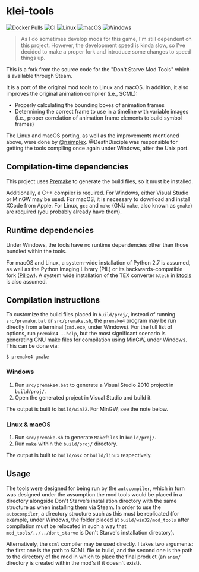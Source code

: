 # klei-tools

[![Docker Pulls]](https://hub.docker.com/r/dstmodders/klei-tools)
[![CI]](https://github.com/dstmodders/klei-tools/actions/workflows/ci.yml)
[![Linux]](https://github.com/dstmodders/klei-tools/actions/workflows/linux.yml)
[![macOS]](https://github.com/dstmodders/klei-tools/actions/workflows/macos.yml)
[![Windows]](https://github.com/dstmodders/klei-tools/actions/workflows/windows.yml)

> As I do sometimes develop mods for this game, I'm still dependent on this
> project. However, the development speed is kinda slow, so I've decided to make
> a proper fork and introduce some changes to speed things up.

This is a fork from the source code for the "Don't Starve Mod Tools" which is
available through Steam.

It is a port of the original mod tools to Linux and macOS. In addition, it also
improves the original animation compiler (i.e., SCML):

- Properly calculating the bounding boxes of animation frames
- Determining the correct frame to use in a timeline with variable images (i.e.,
  proper correlation of animation frame elements to build symbol frames)

The Linux and macOS porting, as well as the improvements mentioned above, were
done by [@nsimplex][]. @DeathDisciple was responsible for getting the tools
compiling once again under Windows, after the Unix port.

## Compilation-time dependencies

This project uses [Premake][] to generate the build files, so it must be
installed.

Additionally, a C++ compiler is required. For Windows, either Visual Studio or
MinGW may be used. For macOS, it is necessary to download and install XCode from
Apple. For Linux, `gcc` and `make` (GNU `make`, also known as `gmake`) are
required (you probably already have them).

## Runtime dependencies

Under Windows, the tools have no runtime dependencies other than those bundled
within the tools.

For macOS and Linux, a system-wide installation of Python 2.7 is assumed, as well
as the Python Imaging Library (PIL) or its backwards-compatible fork
([Pillow][]). A system wide installation of the TEX converter `ktech` in
[ktools][] is also assumed.

## Compilation instructions

To customize the build files placed in `build/proj/`, instead of running
`src/premake.bat` or `src/premake.sh`, the `premake4` program may be run
directly from a terminal (`cmd.exe`, under Windows). For the full list of
options, run `premake4 --help`, but the most significant scenario is generating
GNU make files for compilation using MinGW, under Windows. This can be done via:

```shell
$ premake4 gmake
```

### Windows

1. Run `src/premake4.bat` to generate a Visual Studio 2010 project in
   `build/proj/`.
2. Open the generated project in Visual Studio and build it.

The output is built to `build/win32`. For MinGW, see the note below.

### Linux & macOS

1. Run `src/premake.sh` to generate `Makefiles` in `build/proj/`.
2. Run `make` within the `build/proj/` directory.

The output is built to `build/osx` or `build/linux` respectively.

## Usage

The tools were designed for being run by the `autocompiler`, which in turn was
designed under the assumption the mod tools would be placed in a directory
alongside Don't Starve's installation directory with the same structure as when
installing them via Steam. In order to use the `autocompiler`, a directory
structure such as this must be replicated (for example, under Windows, the
folder placed at `build/win32/mod_tools` after compilation must be relocated in
such a way that `mod_tools/../../dont_starve` is Don't Starve's installation
directory).

Alternatively, the `scml` compiler may be used directly. I takes two arguments:
the first one is the path to SCML file to build, and the second one is the
path to the directory of the mod in which to place the final product (an `anim/`
directory is created within the mod's if it doesn't exist).

[@nsimplex]: https://github.com/nsimplex/
[ci]: https://img.shields.io/github/actions/workflow/status/dstmodders/klei-tools/ci.yml?branch=main&label=ci
[docker pulls]: https://img.shields.io/docker/pulls/dstmodders/klei-tools
[ktools]: https://github.com/nsimplex/ktools#installation-from-source
[linux]: https://img.shields.io/github/actions/workflow/status/dstmodders/klei-tools/linux.yml?branch=main&label=linux
[macos]: https://img.shields.io/github/actions/workflow/status/dstmodders/klei-tools/macos.yml?branch=main&label=macos
[pillow]: https://pillow.readthedocs.io/en/stable/
[premake]: https://premake.github.io/
[windows]: https://img.shields.io/github/actions/workflow/status/dstmodders/klei-tools/windows.yml?branch=main&label=windows
